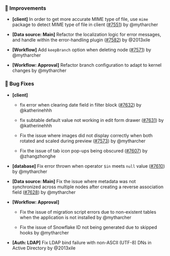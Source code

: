 ### 🚀 Improvements

- **[client]** In order to get more accurate MIME type of file, use `mime` package to detect MIME type of file in client ([#7551](https://github.com/nocobase/nocobase/pull/7551)) by @mytharcher

- **[Data source: Main]** Refactor the localization logic for error messages, and handle within the error-handling plugin ([#7582](https://github.com/nocobase/nocobase/pull/7582)) by @2013xile

- **[Workflow]** Add `keepBranch` option when deleting node ([#7571](https://github.com/nocobase/nocobase/pull/7571)) by @mytharcher

- **[Workflow: Approval]** Refactor branch configuration to adapt to kernel changes by @mytharcher

### 🐛 Bug Fixes

- **[client]**
  - fix error when clearing date field in filter block ([#7632](https://github.com/nocobase/nocobase/pull/7632)) by @katherinehhh

  - fix subtable default value not working in edit form drawer ([#7631](https://github.com/nocobase/nocobase/pull/7631)) by @katherinehhh

  - Fix the issue where images did not display correctly when both rotated and scaled during preview ([#7573](https://github.com/nocobase/nocobase/pull/7573)) by @mytharcher

  - Fix the issue of tab icon pop-ups being obscured ([#7607](https://github.com/nocobase/nocobase/pull/7607)) by @zhangzhonghe

- **[database]** Fix error thrown when operator `$in` meets `null` value ([#7610](https://github.com/nocobase/nocobase/pull/7610)) by @mytharcher

- **[Data source: Main]** Fix the issue where metadata was not synchronized across multiple nodes after creating a reverse association field ([#7628](https://github.com/nocobase/nocobase/pull/7628)) by @mytharcher

- **[Workflow: Approval]**
  - Fix the issue of migration script errors due to non-existent tables when the application is not installed by @mytharcher

  - Fix the issue of Snowflake ID not being generated due to skipped hooks by @mytharcher

- **[Auth: LDAP]** Fix LDAP bind failure with non-ASCII (UTF-8) DNs in Active Directory by @2013xile

